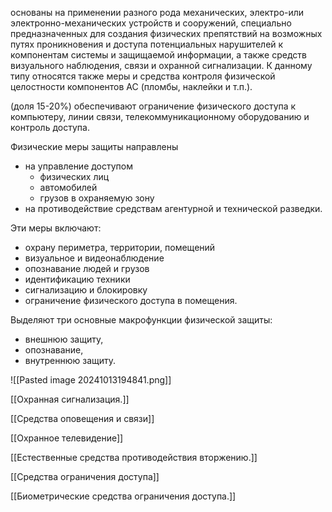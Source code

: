 основаны на применении разного рода механических, электро-или электронно-механических устройств и сооружений, специально предназначенных для создания физических препятствий на возможных путях проникновения и доступа потенциальных нарушителей к компонентам системы и защищаемой информации, а также средств визуального наблюдения, связи и охранной сигнализации. К данному типу относятся также меры и средства контроля физической целостности компонентов АС (пломбы, наклейки и т.п.).


(доля 15-20%) обеспечивают ограничение физического доступа к компьютеру, линии связи, телекоммуникационному оборудованию и контроль доступа.

Физические меры защиты направлены
- на управление доступом
    - физических лиц
    - автомобилей
    - грузов в охраняемую зону
- на противодействие средствам агентурной и технической разведки.

Эти меры включают:
- охрану периметра, территории, помещений
- визуальное и видеонаблюдение
- опознавание людей и грузов
- идентификацию техники
- сигнализацию и блокировку
- ограничение физического доступа в помещения.

Выделяют три основные макрофункции физической защиты:

- внешнюю защиту,
- опознавание,
- внутреннюю защиту.

![[Pasted image 20241013194841.png]]

[[Охранная сигнализация.]]

[[Средства оповещения и связи]]

[[Охранное телевидение]]

[[Естественные средства противодействия вторжению.]]

[[Средства ограничения доступа]]

[[Биометрические средства ограничения доступа.]]
